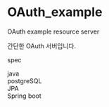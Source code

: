 # OAuth_example
OAuth example resource server

간단한 OAuth 서버입니다.

spec

java<br/>
postgreSQL<br/>
JPA<br/>
Spring boot
